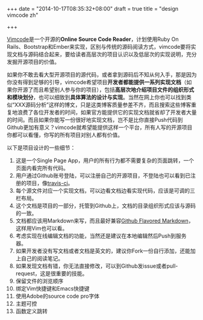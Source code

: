 +++
date = "2014-10-17T08:35:32+08:00"
draft = true
title = "design vimcode zh"

+++



[Vimcode](https://github.com/tobegit3hub/vimcode)是一个开源的**Online Source Code Reader**，计划使用Ruby On Rails、Bootstrap和Ember来实现，区别与传统的源码阅读方式，vimcode要将实现文档与源码结合起来，要给读者高层次的项目认识以及低层次的实现说明，充分发掘开源项目的价值。

如果你不敢去看大型开源项目的源代码，或者拿到源码后不知从何入手，那是因为你没有得到足够的引导，vimcode希望项目**开发者都能提供一系列实现文档**（如果你开源了而且希望别人参与你的项目），包括**高层次地介绍项目文件的组织形式和模块划分**，也可以细致到**具体算法的设计与实现**。当然在网上你也可以找到类似“XXX源码分析”这样的博文，只是这类博客质量参差不齐，而且搜索这些博客重复地浪费了各位开发者的时间，如果官方能提供它的实现文档就省却了开发者大量的时间。而且如果你能写一份很好地实现文档，岂不是比你直接Push代码到Github更加有意义？vimcode就希望能提供这样一个平台，所有人写的开源项目你都可以看懂，你写的所有项目对别人都有价值。

以下是项目设计的一些细节：

1. 这是一个Single Page App，用户的所有行为都不需要复杂的页面跳转，一个页面内看完所有代码。
2. 用户通过Github账号登陆，可以注册自己的开源项目，不登陆也可以看到已注册的项目，像[travis-ci](https://travis-ci.org/)。
3. 每个源文件对应一个实现文档，可以边看文档边看实现代码，应该是可调的三栏布局。
4. 这个文档是项目的一部分，托管到Github上，文档的目录组织形式应该与源码的一致。
5. 文档都应该用Markdown来写，而且最好兼容[Github Flavored Markdown](http://github.github.com/github-flavored-markdown/)，这样用Vim也可以看。
6. 考虑实现在线编辑文档的功能，当然还是建议在本地编辑然后Push到服务器。
7. 如果开发者没有写文档或者文档是英文的，建议你Fork一份自行添加，还能加上自己的阅读笔记。
8. 如果发现文档有错，你无法直接修改，可以到Github发issue或者pull-request，这是很重要的技能。
9. 保留文件的浏览顺序
10. 绑定Vim快捷键和Emacs快捷键
11. 使用Adobe的source code pro字体
12. 主题可控
13. 函数定义跳转
